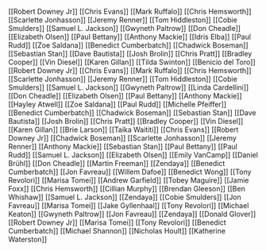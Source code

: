 [[Robert Downey Jr]]
[[Chris Evans]]
[[Mark Ruffalo]]
[[Chris Hemsworth]]
[[Scarlette Jonhasson]]
[[Jeremy Renner]]
[[Tom Hiddleston]]
[[Cobie Smulders]]
[[Samuel L. Jackson]]
[[Gwyneth Paltrow]]
[[Don Cheadle]]
[[Elizabeth Olsen]]
[[Paul Bettany]]
[[Anthony Mackie]]
[[Idris Elba]]
[[Paul Rudd]]
[[Zoe Saldana]]
[[Benedict Cumberbatch]]
[[Chadwick Boseman]]
[[Sebastian Stan]]
[[Dave Bautista]]
[[Josh Brolin]]
[[Chris Pratt]]
[[Bradley Cooper]]
[[Vin Diesel]]
[[Karen Gillan]]
[[Tilda Swinton]]
[[Benicio del Toro]]
[[Robert Downey Jr]]
[[Chris Evans]]
[[Mark Ruffalo]]
[[Chris Hemsworth]]
[[Scarlette Jonhasson]]
[[Jeremy Renner]]
[[Tom Hiddleston]]
[[Cobie Smulders]]
[[Samuel L. Jackson]]
[[Gwyneth Paltrow]]
[[Linda Cardellini]]
[[Don Cheadle]]
[[Elizabeth Olsen]]
[[Paul Bettany]]
[[Anthony Mackie]]
[[Hayley Atwell]]
[[Zoe Saldana]]
[[Paul Rudd]]
[[Michelle Pfeiffer]]
[[Benedict Cumberbatch]]
[[Chadwick Boseman]]
[[Sebastian Stan]]
[[Dave Bautista]]
[[Josh Brolin]]
[[Chris Pratt]]
[[Bradley Cooper]]
[[Vin Diesel]]
[[Karen Gillan]]
[[Brie Larson]]
[[Taika Waititi]]
[[Chris Evans]]
[[Robert Downey Jr]]
[[Chadwick Boseman]]
[[Scarlette Jonhasson]]
[[Jeremy Renner]]
[[Anthony Mackie]]
[[Sebastian Stan]]
[[Paul Bettany]]
[[Paul Rudd]]
[[Samuel L. Jackson]]
[[Elizabeth Olsen]]
[[Emily VanCamp]]
[[Daniel Brühl]]
[[Don Cheadle]]
[[Martin Freeman]]
[[Zendaya]]
[[Benedict Cumberbatch]]
[[Jon Favreau]]
[[Willem Dafoe]]
[[Benedict Wong]]
[[Tony Revolori]]
[[Marisa Tomei]]
[[Andrew Garfield]]
[[Tobey Maguire]]
[[Jamie Foxx]]
[[Chris Hemsworth]]
[[Cillian Murphy]]
[[Brendan Gleeson]]
[[Ben Whishaw]]
[[Samuel L. Jackson]]
[[Zendaya]]
[[Cobie Smulders]]
[[Jon Favreau]]
[[Marisa Tomei]]
[[Jake Gyllenhaal]]
[[Tony Revolori]]
[[Michael Keaton]]
[[Gwyneth Paltrow]]
[[Jon Favreau]]
[[Zendaya]]
[[Donald Glover]]
[[Robert Downey Jr]]
[[Marisa Tomei]]
[[Tony Revolori]]
[[Benedict Cumberbatch]]
[[Michael Shannon]]
[[Nicholas Hoult]]
[[Katherine Waterston]]
